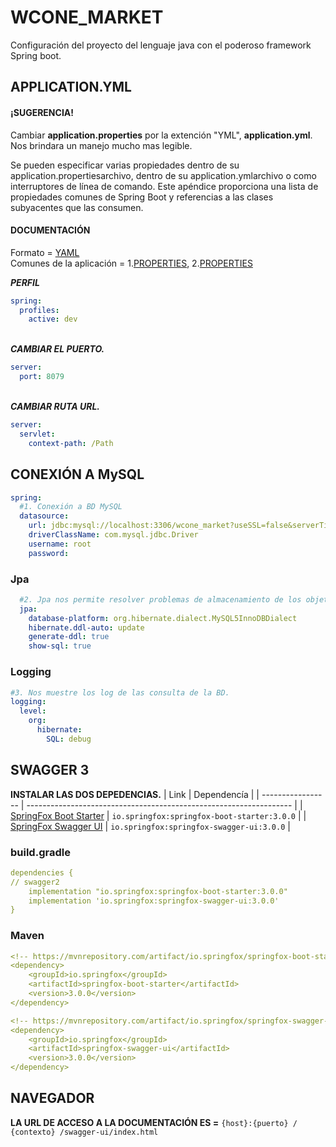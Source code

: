 # WCONE_MARKET

Configuración del proyecto del lenguaje java con el poderoso framework Spring boot.




## APPLICATION.YML
#### ¡SUGERENCIA!

Cambiar **application.properties** por la extención "YML", **application.yml**. Nos brindara un manejo mucho mas legible.

Se pueden especificar varias propiedades dentro de su application.propertiesarchivo, dentro de su application.ymlarchivo o como interruptores de línea de comando. Este apéndice proporciona una lista de propiedades comunes de Spring Boot y referencias a las clases subyacentes que las consumen.

#### DOCUMENTACIÓN
Formato = [YAML](https://www.baeldung.com/spring-boot-yaml-vs-properties)\
Comunes de la aplicación = 
1.[PROPERTIES](https://docs.spring.io/spring-boot/docs/current/reference/html/application-properties.html),
2.[PROPERTIES](https://docs.spring.io/spring-boot/docs/1.1.6.RELEASE/reference/html/common-application-properties.html)

***PERFIL***
```application.yml
spring:
  profiles:
    active: dev
```
\
***CAMBIAR EL PUERTO.***
```application.yml
server:
  port: 8079
```
\
***CAMBIAR RUTA URL.***
```application.yml
server:
  servlet:
    context-path: /Path
```
## CONEXIÓN A MySQL
```application.yml
spring:
  #1. Conexión a BD MySQL
  datasource:
    url: jdbc:mysql://localhost:3306/wcone_market?useSSL=false&serverTimeZone=UTC
    driverClassName: com.mysql.jdbc.Driver
    username: root
    password:

```
### Jpa
```application.yml
  #2. Jpa nos permite resolver problemas de almacenamiento de los objetos en una base de datos relacional
  jpa:
    database-platform: org.hibernate.dialect.MySQL5InnoDBDialect
    hibernate.ddl-auto: update
    generate-ddl: true
    show-sql: true
```
### Logging
```application.yml
#3. Nos muestre los log de las consulta de la BD.
logging:
  level:
    org:
      hibernate:
        SQL: debug
```
## SWAGGER 3

**INSTALAR LAS DOS DEPEDENCIAS.**
| Link             | Dependencía                                                                |
| ----------------- | ------------------------------------------------------------------ |
| [SpringFox Boot Starter](https://mvnrepository.com/artifact/io.springfox/springfox-boot-starter/3.0.0) | `io.springfox:springfox-boot-starter:3.0.0` |
| [SpringFox Swagger UI](https://mvnrepository.com/artifact/io.springfox/springfox-swagger-ui/3.0.0) | `io.springfox:springfox-swagger-ui:3.0.0` |

### build.gradle
```application.yml
dependencies {
// swagger2
	implementation "io.springfox:springfox-boot-starter:3.0.0"
	implementation 'io.springfox:springfox-swagger-ui:3.0.0'
}
```

### Maven

```application.yml
<!-- https://mvnrepository.com/artifact/io.springfox/springfox-boot-starter -->
<dependency>
    <groupId>io.springfox</groupId>
    <artifactId>springfox-boot-starter</artifactId>
    <version>3.0.0</version>
</dependency>

<!-- https://mvnrepository.com/artifact/io.springfox/springfox-swagger-ui -->
<dependency>
    <groupId>io.springfox</groupId>
    <artifactId>springfox-swagger-ui</artifactId>
    <version>3.0.0</version>
</dependency>
```

## NAVEGADOR
**LA URL DE ACCESO A LA DOCUMENTACIÓN ES =**
`{host}:{puerto} / {contexto} /swagger-ui/index.html`
